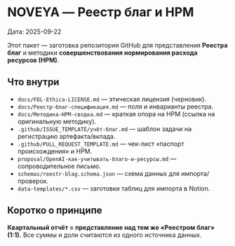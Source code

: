 # NOVEYA — Реестр благ и НРМ
Дата: 2025-09-22

Этот пакет — заготовка репозитория GitHub для представления **Реестра благ** и методики **совершенствования нормирования расхода ресурсов (НРМ)**.

## Что внутри
- `docs/FDL-Ethica-LICENSE.md` — этическая лицензия (черновик).
- `docs/Реестр-благ-спецификация.md` — поля и инварианты реестра.
- `docs/Методика-НРМ-сводка.md` — краткая опора на НРМ (ссылка на оригинальную методику).
- `.github/ISSUE_TEMPLATE/учёт-благ.md` — шаблон задачи на регистрацию артефакта/вклада.
- `.github/PULL_REQUEST_TEMPLATE.md` — чек-лист «паспорт происхождения» и НРМ.
- `proposal/OpenAI-как-учитывать-благо-и-ресурсы.md` — сопроводительное письмо.
- `schemas/reestr-blag.schema.json` — схема данных для импорта/проверок.
- `data-templates/*.csv` — заготовки таблиц для импорта в Notion.

## Коротко о принципе
**Квартальный отчёт = представление над тем же «Реестром благ» (1:1).**
Все суммы и доли считаются из одного источника данных.
